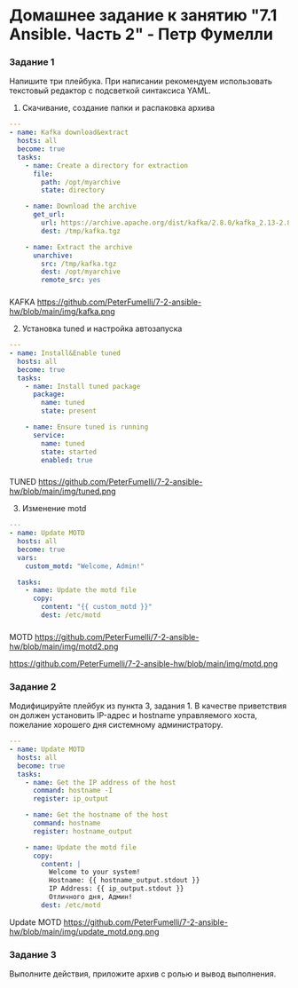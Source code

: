 # Домашнее задание к занятию "7.1 Ansible. Часть 2" - Петр Фумелли

### Задание 1

Напишите три плейбука. При написании рекомендуем использовать текстовый редактор с подсветкой синтаксиса YAML.

1. Скачивание, создание папки и распаковка архива

```yaml
---
- name: Kafka download&extract
  hosts: all
  become: true
  tasks:
    - name: Create a directory for extraction
      file:
        path: /opt/myarchive
        state: directory

    - name: Download the archive
      get_url:
        url: https://archive.apache.org/dist/kafka/2.8.0/kafka_2.13-2.8.0.tgz
        dest: /tmp/kafka.tgz

    - name: Extract the archive
      unarchive:
        src: /tmp/kafka.tgz
        dest: /opt/myarchive
        remote_src: yes
```

###

KAFKA <https://github.com/PeterFumelli/7-2-ansible-hw/blob/main/img/kafka.png>

2. Установка tuned и настройка автозапуска

```yaml
---
- name: Install&Enable tuned
  hosts: all
  become: true
  tasks:
    - name: Install tuned package
      package:
        name: tuned
        state: present

    - name: Ensure tuned is running
      service:
        name: tuned
        state: started
        enabled: true
```

###

TUNED <https://github.com/PeterFumelli/7-2-ansible-hw/blob/main/img/tuned.png>

3. Изменение motd

```yaml
---
- name: Update MOTD
  hosts: all
  become: true
  vars:
    custom_motd: "Welcome, Admin!"

  tasks:
    - name: Update the motd file
      copy:
        content: "{{ custom_motd }}"
        dest: /etc/motd
```

###

MOTD  <https://github.com/PeterFumelli/7-2-ansible-hw/blob/main/img/motd2.png>

<https://github.com/PeterFumelli/7-2-ansible-hw/blob/main/img/motd.png>

### Задание 2

Модифицируйте плейбук из пункта 3, задания 1. В качестве приветствия он должен установить IP-адрес и hostname управляемого хоста, пожелание хорошего дня системному администратору.

```yaml
---
- name: Update MOTD
  hosts: all
  become: true
  tasks:
    - name: Get the IP address of the host
      command: hostname -I
      register: ip_output

    - name: Get the hostname of the host
      command: hostname
      register: hostname_output

    - name: Update the motd file
      copy:
        content: |
          Welcome to your system!
          Hostname: {{ hostname_output.stdout }}
          IP Address: {{ ip_output.stdout }}
          Отличного дня, Админ!
        dest: /etc/motd
```

Update MOTD <https://github.com/PeterFumelli/7-2-ansible-hw/blob/main/img/update_motd.png.png>

### Задание 3

Выполните действия, приложите архив с ролью и вывод выполнения.



